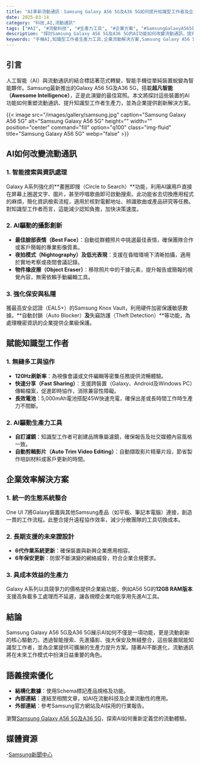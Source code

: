 ```yaml
---
title: "AI革新流動通訊：Samsung Galaxy A56 5G及A36 5G如何提升知識型工作者及企業效率"
date: 2025-03-14
category: "科技,AI,流動通訊"
tags: ["#AI", "#流動科技", "#生產力工具", "#企業方案", "#SamsungGalaxyA565G", "#SamsungGalaxyA365G"]
description: "探討Samsung Galaxy A56 5G及A36 5G的AI功能如何改變流動通訊，提升知識型工作者生產力，並提供企業方案以達至無縫效率。"
keywords: "手機AI,知識型工作者生產力工具,企業流動解決方案,Samsung Galaxy A56 5G,Samsung Galaxy A36 5G,AI影像編輯,安全流動通訊"
---
```


## 引言
人工智能（AI）與流動通訊的結合標誌著范式轉變，智能手機從單純裝置蛻變為智能夥伴。Samsung最新推出的Galaxy A56 5G及A36 5G，搭載**超凡智能（Awesome Intelligence）**，正是此演變的最佳寫照。本文將探討這些裝置的AI功能如何重塑流動通訊、提升知識型工作者生產力，並為企業提供創新解決方案。

{{< image src="/images/gallery/samsung.jpg" caption="Samsung Galaxy A56 5G" alt="Samsung Galaxy A56 5G" height="" width="" position="center" command="fill" option="q100" class="img-fluid" title="Samsung Galaxy A56 5G" webp="false" >}}

## AI如何改變流動通訊

### 1. **智能搜索與資訊處理**
Galaxy A系列強化的**畫圈即搜（Circle to Search）**功能，利用AI讓用戶直接在屏幕上圈選文字、圖片，甚至哼唱歌曲即可啟動搜索。此功能省去切換應用程式的麻煩，簡化資訊檢索流程，適用於核對電郵地址、辨識歌曲或產品研究等任務。對知識型工作者而言，這能減少認知負擔，加快決策速度。

### 2. **AI驅動的攝影創新**
- **最佳臉部表情（Best Face）**：自動從群體照片中挑選最佳表情，確保團隊合作或客戶簡報的專業影像質素。
- **夜拍模式（Nightography）及低光表現**：支援在昏暗環境下清晰拍攝，適用於實地考察或夜間會議記錄。
- **物件橡皮擦（Object Eraser）**：移除照片中的干據元素，提升報告或簡報的視覺內容，無需依賴手動編輯工具。

### 3. **強化保安與私隱**
獲最高安全認證（EAL5+）的Samsung Knox Vault，利用硬件加密保護敏感數據。**自動封鎖（Auto Blocker）**及**失竊防護（Theft Detection）**等功能，為處理機密資訊的企業提供企業級保護。

## 賦能知識型工作者

### 1. **無縫多工與協作**
- **120Hz刷新率**：為視像會議或文件編輯等密集任務提供流暢體驗。
- **快速分享（Fast Sharing）**：支援跨裝置（Galaxy、Android及Windows PC）傳輸檔案，促進即時協作，消除兼容性障礙。
- **長效電池**：5,000mAh電池搭配45W快速充電，確保出差或長時間工作時生產力不間斷。

### 2. **AI驅動生產力工具**
- **自訂濾鏡**：知識型工作者可創建品牌專屬濾鏡，確保報告及社交媒體內容風格一致。
- **自動剪輯影片（Auto Trim Video Editing）**：自動擷取影片精華片段，節省製作培訓材料或客戶更新的時間。

## 企業效率解決方案

### 1. **統一的生態系統整合**
One UI 7將Galaxy裝置與其他Samsung產品（如平板、筆記本電腦）連接，創造一貫的工作流程。此整合提升遠程協作效率，減少分散團隊的工具切換成本。

### 2. **長期支援的未來證設計**
- **6代作業系統更新**：確保裝置與新興企業應用相容。
- **6年保安更新**：防禦不斷演變的網絡威脅，符合企業合規要求。

### 3. **具成本效益的生產力**
Galaxy A系列以具競爭力的價格提供企業級功能，例如A56 5G的**12GB RAM版本**支援高負載多工處理而不延遲，讓各規模企業均能享用先進AI工具。

## 結論
Samsung Galaxy A56 5G及A36 5G展示AI如何不僅是一項功能，更是流動創新的核心驅動力。透過智能搜索、先進攝影、強大保安及無縫整合，這些裝置賦能知識型工作者，並為企業提供可擴展的生產力提升方案。隨著AI不斷進化，流動通訊將在未來工作模式中扮演日益重要的角色。

## 語義搜索優化
- **結構化數據**：使用Schema標記產品規格及功能。
- **內部連結**：連結至相關文章，如AI在流動科技及企業流動性的應用。
- **外部連結**：參考Samsung官方網站及AI採用的行業報告。

瀏覽[Samsung Galaxy A56 5G及A36 5G](https://www.samsung.com/hk/)，探索AI如何重新定義您的流動體驗。

## 媒體資源
-[Samsung新聞中心](http://news.samsung.com)